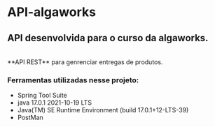  API-algaworks
==============

API desenvolvida para o curso da algaworks.
-------------------------------------------
<br>
**API REST** para genrenciar entregas de produtos.

### Ferramentas utilizadas nesse projeto:

- Spring Tool Suite
- java 17.0.1 2021-10-19 LTS
-  Java(TM) SE Runtime Environment (build 17.0.1+12-LTS-39)
-  PostMan
